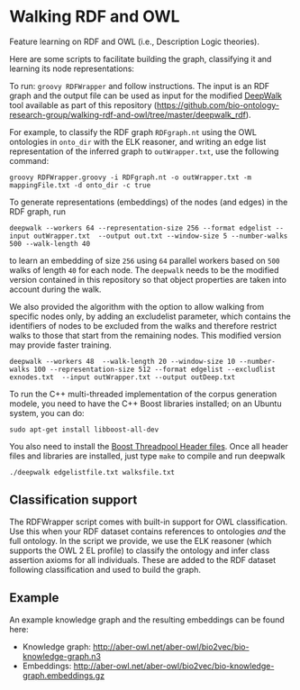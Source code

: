 # Walking RDF and OWL

Feature learning on RDF and OWL (i.e., Description Logic theories). 

Here are some scripts to facilitate building the graph, classifying it and learning its node representations:

To run: `groovy RDFWrapper` and follow instructions. The input is an RDF graph and the output file can be used as input for the modified [DeepWalk](https://github.com/phanein/deepwalk) tool available as part of this repository (https://github.com/bio-ontology-research-group/walking-rdf-and-owl/tree/master/deepwalk_rdf).

For example, to classify the RDF graph `RDFgraph.nt` using the OWL ontologies in `onto_dir` with the ELK reasoner, and writing an edge list representation of the inferred graph to `outWrapper.txt`, use the following command:
~~~~
groovy RDFWrapper.groovy -i RDFgraph.nt -o outWrapper.txt -m mappingFile.txt -d onto_dir -c true 
~~~~


To generate representations (embeddings) of the nodes (and edges) in the RDF graph, run 
~~~~
deepwalk --workers 64 --representation-size 256 --format edgelist --input outWrapper.txt  --output out.txt --window-size 5 --number-walks 500 --walk-length 40
~~~~
to learn an embedding of size `256` using `64` parallel workers based on `500` walks of length `40` for each node. The `deepwalk` needs to be the modified version contained in this repository so that object properties are taken into account during the walk.

We also provided the algorithm with the option to allow walking from specific nodes only, by adding an excludelist parameter, which contains the identifiers of nodes to be excluded from the walks and 
therefore restrict walks to those that start from the remaining nodes. This modified version may provide faster training. 

~~~~
deepwalk --workers 48  --walk-length 20 --window-size 10 --number-walks 100 --representation-size 512 --format edgelist --excludlist exnodes.txt  --input outWrapper.txt --output outDeep.txt
~~~~

To run the C++ multi-threaded implementation of the corpus generation modele, you need to have the C++ Boost libraries installed; on an Ubuntu system, you can do:
~~~
sudo apt-get install libboost-all-dev
~~~
You also need to install the [Boost Threadpool Header files](http://threadpool.sourceforge.net/). 
Once all header files and libraries are installed, just type  `make` to compile and run deepwalk
~~~~
./deepwalk edgelistfile.txt walksfile.txt
~~~~

## Classification support

The RDFWrapper script comes with built-in support for OWL classification. Use this when your RDF dataset contains references to ontologies _and_ the full ontology. In the script we provide, we use the ELK reasoner (which supports the OWL 2 EL profile) to classify the ontology and infer class assertion axioms for all individuals. These are added to the RDF dataset following classification and used to build the graph.

## Example

An example knowledge graph and the resulting embeddings can be found here:
* Knowledge graph: http://aber-owl.net/aber-owl/bio2vec/bio-knowledge-graph.n3
* Embeddings: http://aber-owl.net/aber-owl/bio2vec/bio-knowledge-graph.embeddings.gz
